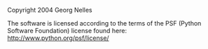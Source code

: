 Copyright 2004 Georg Nelles

The software is licensed according to the terms of the PSF (Python Software Foundation) license found here: http://www.python.org/psf/license/